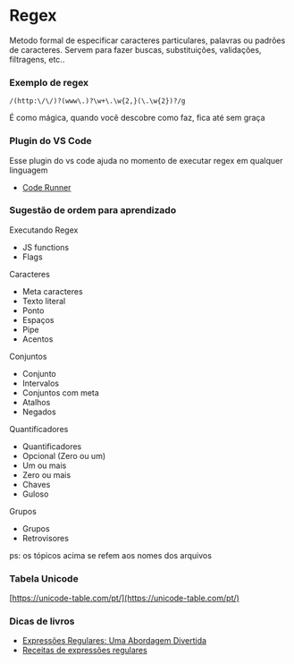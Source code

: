 # Regex
Metodo formal de especificar caracteres particulares, palavras ou padrões de caracteres. Servem para fazer buscas, substituições, validações, filtragens, etc..

### Exemplo de regex
`/(http:\/\/)?(www\.)?\w+\.\w{2,}(\.\w{2})?/g`

É como mágica, quando você descobre como faz, fica até sem graça

### Plugin do VS Code 
Esse plugin do vs code ajuda no momento de executar regex em qualquer linguagem
- [Code Runner](https://marketplace.visualstudio.com/items?itemName=formulahendry.code-runner)

### Sugestão de ordem para aprendizado
Executando Regex
- JS functions
- Flags

Caracteres
- Meta caracteres
- Texto literal
- Ponto
- Espaços
- Pipe
- Acentos

Conjuntos
- Conjunto
- Intervalos
- Conjuntos com meta
- Atalhos
- Negados

Quantificadores
- Quantificadores
- Opcional (Zero ou um)
- Um ou mais
- Zero ou mais
- Chaves
- Guloso

Grupos
- Grupos
- Retrovisores

ps: os tópicos acima se refem aos nomes dos arquivos


### Tabela Unicode
[https://unicode-table.com/pt/](https://unicode-table.com/pt/)

### Dicas de livros 
- [Expressões Regulares: Uma Abordagem Divertida](https://www.amazon.com.br/Express%C3%B5es-Regulares-Uma-Abordagem-Divertida/dp/8575224743/)
- [Receitas de expressões regulares](https://www.amazon.com.br/Express%C3%B5es-Regulares-Cookbook-Jan-Goyvaerts/dp/8575222791/)
